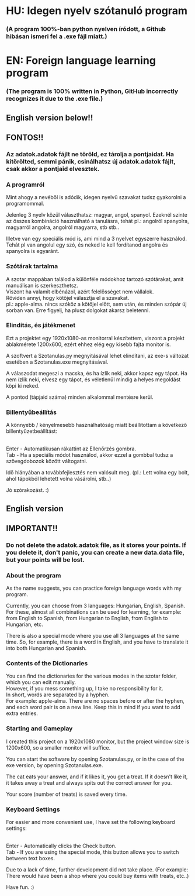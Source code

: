 # HU: Idegen nyelv szótanuló program
### (A program 100%-ban python nyelven íródott, a Github hibásan ismeri fel a .exe fájl miatt.)
# EN: Foreign language learning program
### (The program is 100% written in Python, GitHub incorrectly recognizes it due to the .exe file.)

## English version below!!
## FONTOS!!
### Az adatok.adatok fájlt ne töröld, ez tárolja a pontjaidat. Ha kitörölted, semmi pánik, csinálhatsz új adatok.adatok fájlt, csak akkor a pontjaid elvesztek.

### A programról
Mint ahogy a nevéből is adódik, idegen nyelvű szavakat tudsz gyakorolni a programommal.

Jelenleg 3 nyelv közül választhatsz: magyar, angol, spanyol.
Ezeknél szinte az összes kombináció használható a tanulásra, tehát pl.: angolról spanyolra, magyarról angolra, angolról magyarra, stb stb..

Illetve van egy speciális mód is, ami mind a 3 nyelvet egyszerre használod. Tehát pl van angolul egy szó, és neked le kell fordítanod angolra és spanyolra is egyaránt.

### Szótárak tartalma
A szotar mappában találod a különféle módokhoz tartozó szótárakat, amit manuálisan is szerkeszthetsz.<br>
Viszont ha valamit elbénázol, azért felelősséget nem vállalok.<br>
Röviden annyi, hogy kötőjel választja el a szavakat.<br>
pl.: apple-alma. nincs szóköz a kötőjel előtt, sem után, és minden szópár új sorban van. Erre figyelj, ha plusz dolgokat akarsz beletenni.

### Elindítás, és játékmenet
Ezt a projektet egy 1920x1080-as monitorral készítettem, viszont a projekt ablakmérete 1200x600, ezért ehhez elég egy kisebb fajta monitor is.

A szoftvert a Szotanulas.py megnyitásával lehet elindítani, az exe-s változat esetében a Szotanulas.exe megnyitásával.

A válaszodat megeszi a macska, és ha ízlik neki, akkor kapsz egy tápot.
Ha nem ízlik neki, elvesz egy tápot, és véletlenül mindig a helyes megoldást köpi ki neked.

A pontod (tápjaid száma) minden alkalommal mentésre kerül.

### Billentyűbeállítás
A könnyebb / kényelmesebb használhatóság miatt beállítottam a következő billentyűzetbeállítást:<br><br>

Enter - Automatikusan rákattint az Ellenőrzés gombra.<br>
Tab - Ha a speciális módot használod, akkor ezzel a gombbal tudsz a szövegdobozok között váltogatni.


Idő hiányában a továbbfejlesztés nem valósult meg. (pl.: Lett volna egy bolt, ahol tápokból lehetett volna vásárolni, stb..)

Jó szórakozást. :)

## English version
## IMPORTANT!!
### Do not delete the adatok.adatok file, as it stores your points. If you delete it, don't panic, you can create a new data.data file, but your points will be lost.
### About the program
As the name suggests, you can practice foreign language words with my program.

Currently, you can choose from 3 languages: Hungarian, English, Spanish.
For these, almost all combinations can be used for learning, for example: from English to Spanish, from Hungarian to English, from English to Hungarian, etc.

There is also a special mode where you use all 3 languages at the same time. So, for example, there is a word in English, and you have to translate it into both Hungarian and Spanish.

### Contents of the Dictionaries
You can find the dictionaries for the various modes in the szotar folder, which you can edit manually.<br>
However, if you mess something up, I take no responsibility for it.<br>
In short, words are separated by a hyphen.<br>
For example: apple-alma. There are no spaces before or after the hyphen, and each word pair is on a new line. Keep this in mind if you want to add extra entries.

### Starting and Gameplay
I created this project on a 1920x1080 monitor, but the project window size is 1200x600, so a smaller monitor will suffice.

You can start the software by opening Szotanulas.py, or in the case of the exe version, by opening Szotanulas.exe.

The cat eats your answer, and if it likes it, you get a treat.
If it doesn't like it, it takes away a treat and always spits out the correct answer for you.

Your score (number of treats) is saved every time.

### Keyboard Settings
For easier and more convenient use, I have set the following keyboard settings:<br><br>

Enter - Automatically clicks the Check button.<br>
Tab - If you are using the special mode, this button allows you to switch between text boxes.


Due to a lack of time, further development did not take place. (For example: There would have been a shop where you could buy items with treats, etc..)

Have fun. :)
